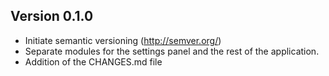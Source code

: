 ## Version 0.1.0
* Initiate semantic versioning (http://semver.org/)
* Separate modules for the settings panel and the rest of the application.
* Addition of the CHANGES.md file